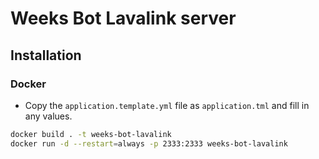 # Weeks Bot Lavalink server

## Installation

### Docker 
* Copy the `application.template.yml` file as `application.tml` and fill in any values.
```sh
docker build . -t weeks-bot-lavalink
docker run -d --restart=always -p 2333:2333 weeks-bot-lavalink
